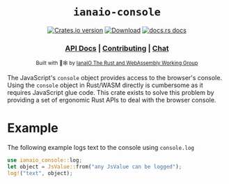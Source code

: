 <div align="center">

  <h1><code>ianaio-console</code></h1>

  <p>
    <a href="https://crates.io/crates/ianaio-console"><img src="https://img.shields.io/crates/v/ianaio-console.svg?style=flat-square" alt="Crates.io version" /></a>
    <a href="https://crates.io/crates/ianaio-console"><img src="https://img.shields.io/crates/d/ianaio-console.svg?style=flat-square" alt="Download" /></a>
    <a href="https://docs.rs/ianaio-console"><img src="https://img.shields.io/badge/docs-latest-blue.svg?style=flat-square" alt="docs.rs docs" /></a>
  </p>

  <h3>
    <a href="https://docs.rs/ianaio-console">API Docs</a>
    <span> | </span>
    <a href="https://github.com/ianaio/console/blob/main/CONTRIBUTING.md">Contributing</a>
    <span> | </span>
    <a href="https://discord.com/channels/1247475712001314857/1247475712001314860/">Chat</a>
  </h3>

<sub>Built with 🦀🕸 by <a href="https://rustwasm.ianaio.io/">IanaIO The Rust and WebAssembly Working Group</a></sub>
</div>

The JavaScript's `console` object provides access to the browser's console.
Using the `console` object in Rust/WASM directly is cumbersome as it requires JavaScript glue code.
This crate exists to solve this problem by providing a set of ergonomic Rust APIs to deal
with the browser console.

# Example

The following example logs text to the console using `console.log`

```rust
use ianaio_console::log;
let object = JsValue::from("any JsValue can be logged");
log!("text", object);
```

